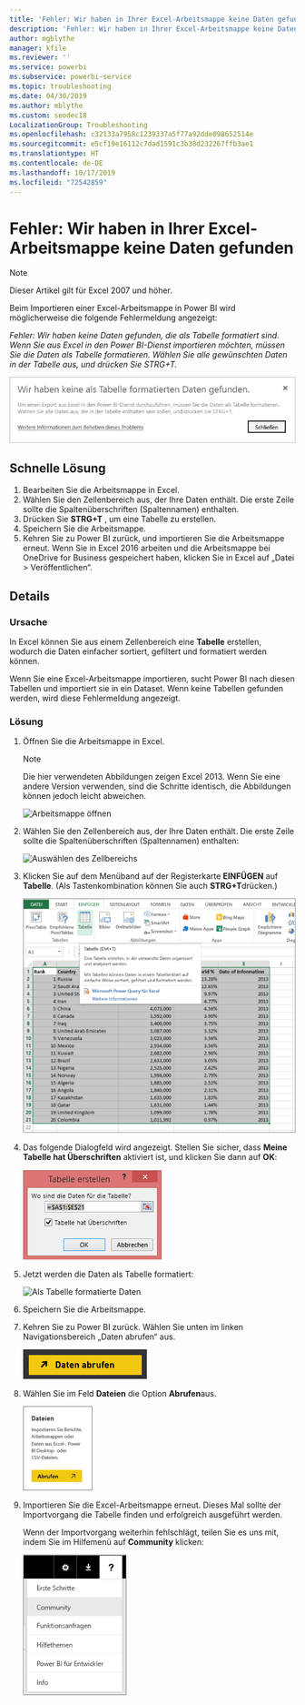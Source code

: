 ```yaml
---
title: 'Fehler: Wir haben in Ihrer Excel-Arbeitsmappe keine Daten gefunden'
description: 'Fehler: Wir haben in Ihrer Excel-Arbeitsmappe keine Daten gefunden'
author: mgblythe
manager: kfile
ms.reviewer: ''
ms.service: powerbi
ms.subservice: powerbi-service
ms.topic: troubleshooting
ms.date: 04/30/2019
ms.author: mblythe
ms.custom: seodec18
LocalizationGroup: Troubleshooting
ms.openlocfilehash: c32133a7958c1239337a5f77a92dde098652514e
ms.sourcegitcommit: e5cf19e16112c7dad1591c3b38d232267ffb3ae1
ms.translationtype: HT
ms.contentlocale: de-DE
ms.lasthandoff: 10/17/2019
ms.locfileid: "72542859"
---
```

# <a name="error-we-couldnt-find-any-data-in-your-excel-workbook"></a>Fehler: Wir haben in Ihrer Excel-Arbeitsmappe keine Daten gefunden

>[!NOTE]  
>Dieser Artikel gilt für Excel 2007 und höher.

Beim Importieren einer Excel-Arbeitsmappe in Power BI wird möglicherweise die folgende Fehlermeldung angezeigt:

*Fehler: Wir haben keine Daten gefunden, die als Tabelle formatiert sind. Wenn Sie aus Excel in den Power BI-Dienst importieren möchten, müssen Sie die Daten als Tabelle formatieren. Wählen Sie alle gewünschten Daten in der Tabelle aus, und drücken Sie STRG+T.*

![Daten in Arbeitsmappe nicht gefunden](media/service-admin-troubleshoot-excel-workbook-data/power-bi-we-couldnt-find-any-data.png)

## <a name="quick-solution"></a>Schnelle Lösung
1. Bearbeiten Sie die Arbeitsmappe in Excel.
2. Wählen Sie den Zellenbereich aus, der Ihre Daten enthält. Die erste Zeile sollte die Spaltenüberschriften (Spaltennamen) enthalten.
3. Drücken Sie **STRG+T** , um eine Tabelle zu erstellen.
4. Speichern Sie die Arbeitsmappe.
5. Kehren Sie zu Power BI zurück, und importieren Sie die Arbeitsmappe erneut. Wenn Sie in Excel 2016 arbeiten und die Arbeitsmappe bei OneDrive for Business gespeichert haben, klicken Sie in Excel auf „Datei > Veröffentlichen“.

## <a name="details"></a>Details
### <a name="cause"></a>Ursache
In Excel können Sie aus einem Zellenbereich eine **Tabelle** erstellen, wodurch die Daten einfacher sortiert, gefiltert und formatiert werden können.

Wenn Sie eine Excel-Arbeitsmappe importieren, sucht Power BI nach diesen Tabellen und importiert sie in ein Dataset. Wenn keine Tabellen gefunden werden, wird diese Fehlermeldung angezeigt.

### <a name="solution"></a>Lösung
1. Öffnen Sie die Arbeitsmappe in Excel. 
    >[!NOTE]
    >Die hier verwendeten Abbildungen zeigen Excel 2013. Wenn Sie eine andere Version verwenden, sind die Schritte identisch, die Abbildungen können jedoch leicht abweichen.
    
    ![Arbeitsmappe öffnen](media/service-admin-troubleshoot-excel-workbook-data/power-bi-troubleshoot-excel-worksheet-1.png)
2. Wählen Sie den Zellenbereich aus, der Ihre Daten enthält. Die erste Zeile sollte die Spaltenüberschriften (Spaltennamen) enthalten:
   
    ![Auswählen des Zellbereichs](media/service-admin-troubleshoot-excel-workbook-data/power-bi-troubleshoot-excel-worksheet-2.png)
3. Klicken Sie auf dem Menüband auf der Registerkarte **EINFÜGEN** auf **Tabelle**. (Als Tastenkombination können Sie auch **STRG+T**drücken.)
   
    ![Tabelle einfügen](media/service-admin-troubleshoot-excel-workbook-data/power-bi-troubleshoot-excel-worksheet-3.png)
4. Das folgende Dialogfeld wird angezeigt. Stellen Sie sicher, dass **Meine Tabelle hat Überschriften** aktiviert ist, und klicken Sie dann auf **OK**:
   
    ![Tabelle erstellen](media/service-admin-troubleshoot-excel-workbook-data/power-bi-troubleshoot-excel-create-table.png)
5. Jetzt werden die Daten als Tabelle formatiert:
   
    ![Als Tabelle formatierte Daten](media/service-admin-troubleshoot-excel-workbook-data/power-bi-troubleshoot-excel-table.png)
6. Speichern Sie die Arbeitsmappe.
7. Kehren Sie zu Power BI zurück. Wählen Sie unten im linken Navigationsbereich „Daten abrufen“ aus.
   
    ![Daten abrufen](media/service-admin-troubleshoot-excel-workbook-data/power-bi-get-data.png)
8. Wählen Sie im Feld **Dateien** die Option **Abrufen**aus.
   
    ![Dateien abrufen](media/service-admin-troubleshoot-excel-workbook-data/power-bi-get-files.png)
9. Importieren Sie die Excel-Arbeitsmappe erneut. Dieses Mal sollte der Importvorgang die Tabelle finden und erfolgreich ausgeführt werden.
   
    Wenn der Importvorgang weiterhin fehlschlägt, teilen Sie es uns mit, indem Sie im Hilfemenü auf **Community** klicken:
   
    ![Link „Community“](media/service-admin-troubleshoot-excel-workbook-data/power-bi-question-menu-community.png)
